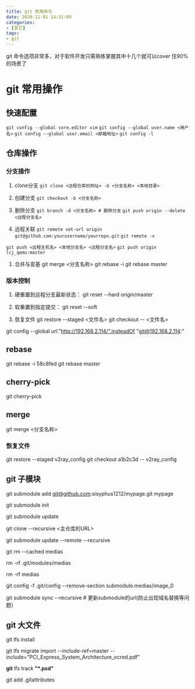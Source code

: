 ```yaml
---
title: git 常用命令
date: 2020-11-01 14:31:09
categories:
- [其它]
tags:
- git
---
```


git 命令选项非常多，对于软件开发只需熟练掌握其中十几个就可以cover 住90% 的场景了

# git 常用操作
## 快速配置
`git config --global core.editor vim`
`git config --global user.name <用户名>`
`git config --global user.email <邮箱地址>`
`git config -l`

## 仓库操作
### 分支操作
1. clone分支
`git clone <远程仓库的网址> -b <分支名称> <本地目录>`

1. 创建分支
`git checkout -b <分支名称>`

1. 删除分支
`git branch -d <分支名称> # 删除分支`
`git push origin --delete <远程分支名>`

1. 远程关联
`git remote set-url origin git@github.com:yourusername/yourrepo.git`
`git remote -v`

`git push <远程主机名> <本地分支名> <远程分支名>`
`git push origin lcj_qemu:master`

1. 合并与变基
git merge <分支名称>
git rebase -i <commit ID>
git rebase master

### 版本控制
1. 硬重置到远程分支最新状态：
git reset --hard  origin/master

1. 软重置到指定提交：
git reset --soft <commit ID>

1. 恢复文件
git restore --staged <文件名>
git checkout <commit ID> -- <文件名>

git config --global url."http://192.168.2.114/".insteadOf "git@192.168.2.114:"





## rebase
git rebase -i 58c8fed
git rebase master

## cherry-pick
git cherry-pick <commit ID>

## merge
git merge <分支名称>

### 恢复文件
git restore --staged v2ray_config
git checkout a1b2c3d -- v2ray_config

## git 子模块
git submodule add git@github.com:sisyphus1212/mypage.git mypage

git submodule init

git submodule update

git clone --recursive <主仓库的URL>

git submodule update --remote --recursive

git rm --cached medias

rm -rf .git/modules/medias

rm -rf medias

git config -f .git/config --remove-section submodule.medias/image_0

git submodule sync --recursive # 更新submodule的url(防止出现域名替换等问题）

## git 大文件
git lfs install

git lfs migrate import --include-ref=master --include="PCI_Express_System_Architecture_ocred.pdf"

**git** lfs track **"*.psd"**

git add .gitattributes

